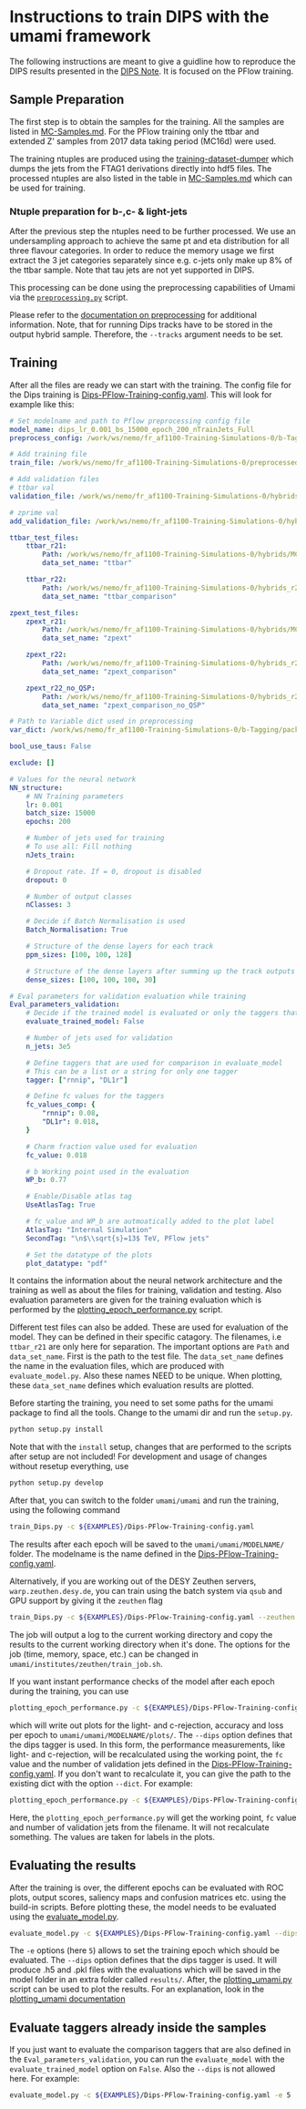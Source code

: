 # Instructions to train DIPS with the umami framework

The following instructions are meant to give a guidline how to reproduce the DIPS results presented in the [DIPS Note](https://cds.cern.ch/record/2718948). It is focused on the PFlow training.


## Sample Preparation

The first step is to obtain the samples for the training. All the samples are listed in [MC-Samples.md](https://gitlab.cern.ch/atlas-flavor-tagging-tools/algorithms/umami/-/blob/master/docs/MC-Samples.md). For the PFlow training only the ttbar and extended Z' samples from 2017 data taking period (MC16d) were used.

The training ntuples are produced using the [training-dataset-dumper](https://gitlab.cern.ch/atlas-flavor-tagging-tools/training-dataset-dumper) which dumps the jets from the FTAG1 derivations directly into hdf5 files. The processed ntuples are also listed in the table in [MC-Samples.md](https://gitlab.cern.ch/atlas-flavor-tagging-tools/algorithms/umami/-/blob/master/docs/MC-Samples.md) which can be used for training.

### Ntuple preparation for b-,c- & light-jets

After the previous step the ntuples need to be further processed. We use an undersampling approach to achieve the same pt and eta distribution for all three flavour categories.
In order to reduce the memory usage we first extract the 3 jet categories separately since e.g. c-jets only make up 8% of the ttbar sample. Note that tau jets are not yet supported in DIPS.

This processing can be done using the preprocessing capabilities of Umami via the [`preprocessing.py`](https://gitlab.cern.ch/atlas-flavor-tagging-tools/algorithms/umami/-/blob/master/umami/preprocessing.py) script.

Please refer to the [documentation on preprocessing](preprocessing.md) for additional information.
Note, that for running Dips tracks have to be stored in the output hybrid sample. Therefore, the `--tracks` argument needs to be set.

## Training

After all the files are ready we can start with the training. The config file for the Dips training is [Dips-PFlow-Training-config.yaml](https://gitlab.cern.ch/atlas-flavor-tagging-tools/algorithms/umami/-/blob/master/examples/Dips-PFlow-Training-config.yaml). This will look for example like this:

```yaml
# Set modelname and path to Pflow preprocessing config file
model_name: dips_lr_0.001_bs_15000_epoch_200_nTrainJets_Full
preprocess_config: /work/ws/nemo/fr_af1100-Training-Simulations-0/b-Tagging/packages/umami/examples/PFlow-Preprocessing.yaml

# Add training file
train_file: /work/ws/nemo/fr_af1100-Training-Simulations-0/preprocessed/PFlow-hybrid-preprocessed_shuffled.h5

# Add validation files
# ttbar val
validation_file: /work/ws/nemo/fr_af1100-Training-Simulations-0/hybrids/MC16d_hybrid_odd_100_PFlow-no_pTcuts-file_0.h5

# zprime val
add_validation_file: /work/ws/nemo/fr_af1100-Training-Simulations-0/hybrids/MC16d_hybrid-ext_odd_0_PFlow-no_pTcuts-file_0.h5

ttbar_test_files:
    ttbar_r21:
        Path: /work/ws/nemo/fr_af1100-Training-Simulations-0/hybrids/MC16d_hybrid_odd_100_PFlow-no_pTcuts-file_1.h5
        data_set_name: "ttbar"

    ttbar_r22:
        Path: /work/ws/nemo/fr_af1100-Training-Simulations-0/hybrids_r22/MC16d_hybrid-r22_odd_100_PFlow-no_pTcuts-file_1.h5
        data_set_name: "ttbar_comparison"

zpext_test_files:
    zpext_r21: 
        Path: /work/ws/nemo/fr_af1100-Training-Simulations-0/hybrids/MC16d_hybrid-ext_odd_0_PFlow-no_pTcuts-file_1.h5
        data_set_name: "zpext"

    zpext_r22:
        Path: /work/ws/nemo/fr_af1100-Training-Simulations-0/hybrids_r22/MC16d_hybrid-r22-ext_odd_0_PFlow-no_pTcuts-file_1.h5
        data_set_name: "zpext_comparison"

    zpext_r22_no_QSP:
        Path: /work/ws/nemo/fr_af1100-Training-Simulations-0/hybrids_r22/MC16d_hybrid-r22-ext_odd_0_PFlow-no_pTcuts_No_QSPI-file_1.h5
        data_set_name: "zpext_comparison_no_QSP"

# Path to Variable dict used in preprocessing
var_dict: /work/ws/nemo/fr_af1100-Training-Simulations-0/b-Tagging/packages/umami/umami/configs/Dips_Variables.yaml

bool_use_taus: False

exclude: []

# Values for the neural network
NN_structure:
    # NN Training parameters
    lr: 0.001
    batch_size: 15000
    epochs: 200

    # Number of jets used for training
    # To use all: Fill nothing
    nJets_train:

    # Dropout rate. If = 0, dropout is disabled
    dropout: 0

    # Number of output classes
    nClasses: 3

    # Decide if Batch Normalisation is used
    Batch_Normalisation: True

    # Structure of the dense layers for each track
    ppm_sizes: [100, 100, 128]

    # Structure of the dense layers after summing up the track outputs
    dense_sizes: [100, 100, 100, 30]

# Eval parameters for validation evaluation while training
Eval_parameters_validation:
    # Decide if the trained model is evaluated or only the taggers that are already in the samples
    evaluate_trained_model: False

    # Number of jets used for validation
    n_jets: 3e5

    # Define taggers that are used for comparison in evaluate_model
    # This can be a list or a string for only one tagger
    tagger: ["rnnip", "DL1r"]

    # Define fc values for the taggers
    fc_values_comp: {
        "rnnip": 0.08,
        "DL1r": 0.018,
    }

    # Charm fraction value used for evaluation
    fc_value: 0.018

    # b Working point used in the evaluation
    WP_b: 0.77

    # Enable/Disable atlas tag
    UseAtlasTag: True

    # fc_value and WP_b are autmoatically added to the plot label
    AtlasTag: "Internal Simulation"
    SecondTag: "\n$\\sqrt{s}=13$ TeV, PFlow jets"

    # Set the datatype of the plots
    plot_datatype: "pdf"
```

It contains the information about the neural network architecture and the training as well as about the files for training, validation and testing. Also evaluation parameters are given for the training evaluation which is performed by the [plotting_epoch_performance.py](https://gitlab.cern.ch/atlas-flavor-tagging-tools/algorithms/umami/-/blob/master/umami/plotting_epoch_performance.py) script.

Different test files can also be added. These are used for evaluation of the model. They can be defined in their specific catagory. The filenames, i.e `ttbar_r21` are only here for separation. The important options are `Path` and `data_set_name`. First is the path to the test file. The `data_set_name` defines the name in the evaluation files, which are produced with `evaluate_model.py`. Also these names NEED to be unique. When plotting, these `data_set_name` defines which evaluation results are plotted. 

Before starting the training, you need to set some paths for the umami package to find all the tools. Change to the umami dir and run the `setup.py`.

```bash
python setup.py install
```

Note that with the `install` setup, changes that are performed to the scripts after setup are not included! For development and usage of changes without resetup everything, use 

```bash
python setup.py develop
```

After that, you can switch to the folder `umami/umami` and run the training, using the following command

```bash
train_Dips.py -c ${EXAMPLES}/Dips-PFlow-Training-config.yaml
```

The results after each epoch will be saved to the `umami/umami/MODELNAME/` folder. The modelname is the name defined in the [Dips-PFlow-Training-config.yaml](https://gitlab.cern.ch/atlas-flavor-tagging-tools/algorithms/umami/-/blob/master/examples/Dips-PFlow-Training-config.yaml). 

Alternatively, if you are working out of the DESY Zeuthen servers, `warp.zeuthen.desy.de`, you can train using the batch system via `qsub` and GPU support by giving it the `zeuthen` flag

```bash
train_Dips.py -c ${EXAMPLES}/Dips-PFlow-Training-config.yaml --zeuthen
```

The job will output a log to the current working directory and copy the results to the current working directory when it's done. The options for the job (time, memory, space, etc.) can be changed in `umami/institutes/zeuthen/train_job.sh`.

If you want instant performance checks of the model after each epoch during the training, you can use

```bash
plotting_epoch_performance.py -c ${EXAMPLES}/Dips-PFlow-Training-config.yaml --dips
```

which will write out plots for the light- and c-rejection, accuracy and loss per epoch to `umami/umami/MODELNAME/plots/`. The `--dips` option defines that the dips tagger is used. In this form, the performance measurements, like light- and c-rejection, will be recalculated using the working point, the `fc` value and the number of validation jets defined in the [Dips-PFlow-Training-config.yaml](https://gitlab.cern.ch/atlas-flavor-tagging-tools/algorithms/umami/-/blob/master/examples/Dips-PFlow-Training-config.yaml). If you don't want to recalculate it, you can give the path to the existing dict with the option `--dict`. For example:

```bash
plotting_epoch_performance.py -c ${EXAMPLES}/Dips-PFlow-Training-config.yaml --dips --dict dips_Loose_lr_0.001_bs_15000_epoch_200_nTrainJets_Full/validation_WP0p77_fc0p018_300000jets_Dict.json
```

Here, the `plotting_epoch_performance.py` will get the working point, `fc` value and number of validation jets from the filename. It will not recalculate something. The values are taken for labels in the plots.

## Evaluating the results

After the training is over, the different epochs can be evaluated with ROC plots, output scores, saliency maps and confusion matrices etc. using the build-in scripts. Before plotting these, the model needs to be evaluated using the [evaluate_model.py](https://gitlab.cern.ch/atlas-flavor-tagging-tools/algorithms/umami/-/blob/master/umami/evaluate_model.py).

```bash
evaluate_model.py -c ${EXAMPLES}/Dips-PFlow-Training-config.yaml --dips -e 5
```

The `-e` options (here `5`) allows to set the training epoch which should be evaluated. The `--dips` option defines that the dips tagger is used.
It will produce .h5 and .pkl files with the evaluations which will be saved in the model folder in an extra folder called `results/`. After, the [plotting_umami.py](https://gitlab.cern.ch/atlas-flavor-tagging-tools/algorithms/umami/-/blob/master/umami/plotting_umami.py) script can be used to plot the results. For an explanation, look in the [plotting_umami documentation](https://gitlab.cern.ch/atlas-flavor-tagging-tools/algorithms/umami/-/blob/master/docs/plotting_umami.md)

## Evaluate taggers already inside the samples
If you just want to evaluate the comparison taggers that are also defined in the `Eval_parameters_validation`, you can run the `evaluate_model` with the `evaluate_trained_model` option on `False`. Also the `--dips` is not allowed here. For example:

```bash
evaluate_model.py -c ${EXAMPLES}/Dips-PFlow-Training-config.yaml -e 5
```
